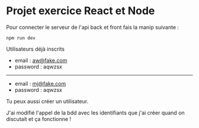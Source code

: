 # Projet exercice React et Node

Pour connecter le serveur de l'api back et front fais la manip suivante : 

```
npm run dev
```

Utilisateurs déjà inscrits

- email : aw@fake.com
- password : aqwzsx
-------------------------------------------
- email : mj@fake.com
- password : aqwzsx

Tu peux aussi créer un utilisateur.

J'ai modifié l'appel de la bdd avec les identifiants que j'ai créer quand on discutait et ça fonctionne !